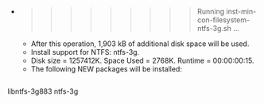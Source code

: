 * >>>>>>>>> Running inst-min-con-filesystem-ntfs-3g.sh ...
  * After this operation, 1,903 kB of additional disk space will be used.
  * Install support for NTFS: ntfs-3g.
  * Disk size = 1257412K. Space Used = 2768K. Runtime = 00:00:00:15.
  * The following NEW packages will be installed:
  ```bash
libntfs-3g883 ntfs-3g
  ```
